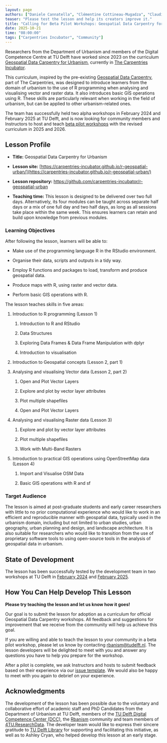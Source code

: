 ```yaml
---  
layout: page  
authors: ["Daniele Cannatella", "Clémentine Cottineau-Mugadza", "Claudiu Forgaci"]  
teaser: "Please test the lesson and help its creators improve it."  
title: "Calling for Beta Pilot Workshops: Geospatial Data Carpentry for Urbanism"  
date: 2025-10-21  
time: "08:00:00"  
tags: ["Carpentries Incubator", "Community"]  
---
```


Researchers from the Department of Urbanism and members of the Digital Competence Centre at TU Delft have worked since 2023 on the curriculum [Geospatial Data Carpentry for Urbanism](https://carpentries-incubator.github.io/r-geospatial-urban/), currently in [The Carpentries Incubator](https://github.com/carpentries-incubator/r-geospatial-urban). 

This curriculum, inspired by the pre-existing [Geospatial Data Carpentry](https://datacarpentry.org/lessons/#geospatial), part of The Carpentries, was designed to introduce learners from the domain of urbanism to the use of R programming when analysing and visualising vector and raster data. It also introduces basic GIS operations using R. These skills are particularly relevant when working in the field of urbanism, but can be applied to other urbanism-related ones.

The team has successfully held two alpha workshops in February 2024 and February 2025 at TU Delft, and is now looking for community members and Instructors to host and teach [beta pilot workshops](https://docs.carpentries.org/resources/curriculum/lesson-life-cycle.html) with the revised curriculum in 2025 and 2026. 

## Lesson Profile

* **Title:** Geospatial Data Carpentry for Urbanism 

* **Lesson site:** [https://carpentries-incubator.github.io/r-geospatial-urban/](https://carpentries-incubator.github.io/r-geospatial-urban/)

* **Lesson repository:** https://github.com/carpentries-incubator/r-geospatial-urban

* **Teaching time:** This lesson is designed to be delivered over two full days. Alternatively, its four modules can be taught across separate half days or a mix of one full day and two half days, as long as all sessions take place within the same week. This ensures learners can retain and build upon knowledge from previous modules.

### Learning Objectives

After following the lesson, learners will be able to:

* Make use of the programming language R in the RStudio environment.

* Organise their data, scripts and outputs in a tidy way.

* Employ R functions and packages to load, transform and produce geospatial data.

* Produce maps with R, using raster and vector data.

* Perform basic GIS operations with R.

The lesson teaches skills in five areas:

1. Introduction to R programming (Lesson 1)
   1. Introduction to R and RStudio

   2. Data Structures

   3. Exploring Data Frames & Data Frame Manipulation with dplyr

   4. Introduction to visualisation

2. Introduction to Geospatial concepts (Lesson 2, part 1)

3. Analysing and visualising Vector data (Lesson 2, part 2)

   1. Open and Plot Vector Layers

   2. Explore and plot by vector layer attributes

   3. Plot multiple shapefiles

   4. Open and Plot Vector Layers

4. Analysing and visualising Raster data (Lesson 3)

   1. Explore and plot by vector layer attributes

   2. Plot multiple shapefiles

   3. Work with Multi-Band Rasters

5. Introduction to practical GIS operations using OpenStreetMap data (Lesson 4)

    1. Import and Visualise OSM Data

    2. Basic GIS operations with R and sf

### Target Audience

The lesson is aimed at post-graduate students and early career researchers with little to no prior computational experience who would like to work in an efficient and reproducible manner with geospatial data, typically used in the urbanism domain, including but not limited to urban studies, urban geography, urban planning and design, and landscape architecture. It is also suitable for researchers who would like to transition from the use of proprietary software tools to using open-source tools in the analysis of geospatial data in urbanism.

## State of Development

The lesson has been successfully tested by the development team in two workshops at TU Delft in [February 2024](https://4turesearchdata-carpentries.github.io/2024-02-19-tudelft/) and [February 2025](https://4turesearchdata-carpentries.github.io/2025-02-10-tudelft/).

## How You Can Help Develop This Lesson

**Please try teaching the lesson and let us know how it goes!**

Our goal is to submit the lesson for adoption as a curriculum for official Geospatial Data Carpentry workshops. All feedback and suggestions for improvement that we receive from the community will help us achieve this goal.

If you are willing and able to teach the lesson to your community in a beta pilot workshop, please let us know by contacting [rbanism@tudelft.nl](mailto:rbanism@tudelft.nl). The lesson developers will be delighted to meet with you and answer any questions you have to help you prepare for the workshop.

After a pilot is complete, we ask Instructors and hosts to submit feedback based on their experience via our [issue template](https://github.com/carpentries-incubator/r-geospatial-urban/issues/new?template=pilot_workshop_feedback.yml). We would also be happy to meet with you again to debrief on your experience.

## Acknowledgments

The development of the lesson has been possible due to the voluntary and collaborative effort of academic staff and PhD Candidates from the Department of Urbanism at TU Delft, members of the [TU Delft Digital Competence Center (DCC)](https://www.tudelft.nl/digital-competence-centre), the [Rbanism](https://rbanism.org/) community and team members of [4TU.ResearchData](https://data.4tu.nl/). The developer team would like to express their sincere gratitude to [TU Delft Library](https://www.tudelft.nl/library) for supporting and facilitating this initiative, as well as to Ashley Cryan, who helped develop this lesson at an early stage.